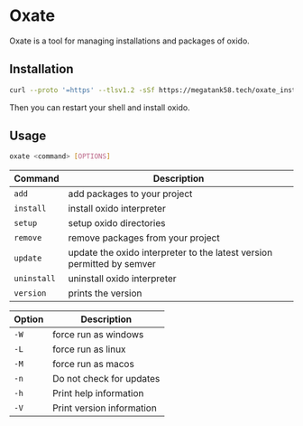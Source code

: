 # Oxate

Oxate is a tool for managing installations and packages of oxido.

## Installation

```bash
curl --proto '=https' --tlsv1.2 -sSf https://megatank58.tech/oxate_install.sh | sh
```

Then you can restart your shell and install oxido.

## Usage

```bash
oxate <command> [OPTIONS]
```

| Command     | Description                                                            |
| ---         | ---                                                                    |
| `add`       | add packages to your project                                           |
| `install`   | install oxido interpreter                                              |
| `setup`     | setup oxido directories                                                |
| `remove`    | remove packages from your project                                      |
| `update`    | update the oxido interpreter to the latest version permitted by semver |
| `uninstall` | uninstall oxido interpreter                                            |
| `version`   | prints the version                                                     |

| Option | Description          |
| ---    | ---                  |
| `-W`   | force run as windows |
| `-L`   | force run as linux   |
| `-M`   | force run as macos   |
| `-n`   | Do not check for updates |
| `-h`   | Print help information |
| `-V`   | Print version information |
  
